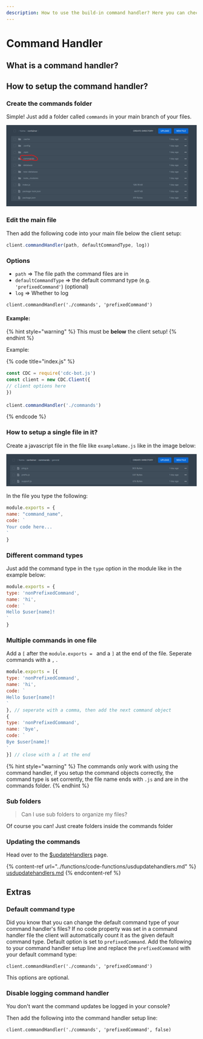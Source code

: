 ```yaml
---
description: How to use the build-in command handler? Here you can check it out!
---
```

# Command Handler

## What is a command handler?

## How to setup the command handler?

### Create the commands folder

Simple! Just add a folder called `commands` in your main branch of your files.

![Example look of the commands folder](../.gitbook/assets/command-handler-folder.png)

### Edit the main file

Then add the following code into your main file below the client setup:

```javascript
client.commandHandler(path, defaultCommandType, log))
```

### Options

* `path` => The file path the command files are in
* `defaultCommandType` => the default command type (e.g. `'prefixedCommand'`) (optional)
* `log` => Whether to log 

```
client.commandHandler('./commands', 'prefixedCommand')
```

#### Example:

{% hint style="warning" %}
This must be **below** the client setup!
{% endhint %}

Example:

{% code title="index.js" %}
```javascript
const CDC = require('cdc-bot.js')
const client = new CDC.Client({
// client options here
}) 

client.commandHandler('./commands')
```
{% endcode %}

### How to setup a single file in it?

Create a javascript file in the file like `exampleName.js` like in the image below:

![JavaScript files in the commands folder](../.gitbook/assets/command-handler-files.png)

In the file you type the following:

```javascript
module.exports = {
name: "command_name",
code: `
Your code here...
`
}
```

### Different command types

Just add the command type in the `type` option in the module like in the example below:

```javascript
module.exports = {
type: 'nonPrefixedCommand',
name: 'hi',
code: `
Hello $user[name]!
`
}
```

### Multiple commands in one file

Add a `[` after the `module.exports = ` and a `]` at the end of the file. Seperate commands with a `,` .

```javascript
module.exports = [{
type: 'nonPrefixedCommand',
name: 'hi',
code: `
Hello $user[name]!
`
}, // seperate with a comma, then add the next command object
{
type: 'nonPrefixedCommand',
name: 'bye',
code: `
Bye $user[name]!
`
}] // close with a [ at the end
```

{% hint style="warning" %}
The commands only work with using the command handler, if you setup the command objects correctly, the command type is set corrently, the file name ends with `.js` and are in the commands folder.
{% endhint %}

### Sub folders

> Can I use sub folders to organize my files?

Of course you can! Just create folders inside the commands folder

### Updating the commands

Head over to the [$updateHandlers](../functions/code-functions/usdupdatehandlers.md) page.

{% content-ref url="../functions/code-functions/usdupdatehandlers.md" %}
[usdupdatehandlers.md](../functions/code-functions/usdupdatehandlers.md)
{% endcontent-ref %}

## Extras

### Default command type

Did you know that you can change the default command type of your command handler's files? If no code property was set in a command handler file the client will automatically count it as the given default command type. Default option is set to `prefixedCommand`. Add the following to your command handler setup line and replace the `prefixedCommand` with your default command type:

```
client.commandHandler('./commands', 'prefixedCommand')
```

This options are optional.

### Disable logging command handler

You don't want the command updates be logged in your console?

Then add the following into the command handler setup line:

```
client.commandHandler('./commands', 'prefixedCommand', false)
```

